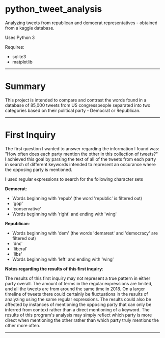 # python_tweet_analysis
Analyzing tweets from republican and democrat representatives - obtained from a kaggle database.

Uses Python 3

Requires:
  - sqlite3
  - matplotlib

---

<h1>Summary</h1>

This project is intended to compare and contrast the words found in a database of 85,000 tweets from US congresspeople separated into two categories based on their political party - Democrat or Republican.

---

<h1>First Inquiry</h1>

The first question I wanted to answer regarding the information I found was:  "How often does each party mention the other in this collection of tweets?"  I achieved this goal by parsing the text of all of the tweets from each party in search of different keywords intended to represent an occurance where the opposing party is mentioned.

I used regular expressions to search for the following character sets

**Democrat**:
  - Words beginning with 'repub' (the word 'republic' is filtered out)
  - 'gop'
  - 'conservative'
  - Words beginning with 'right' and ending with 'wing'
    
**Republican**:
  - Words beginning with 'dem' (the words 'demarest' and 'democracy' are filtered out)
  - 'dnc'
  - 'liberal'
  - 'libs'
  - Words beginning with 'left' and ending with 'wing'

**Notes regarding the results of this first inquiry**:

The results of this first inquiry may not represent a true pattern in either party overall.  The amount of terms in the regular expressions are limited, and all the tweets are from around the same time in 2018.  On a larger timeline of tweets there could certainly be fluctuations in the results of analyzing using the same regular expressions.  The results could also be affected by instances of mentioning the opposing party that can only be inferred from context rather than a direct mentioning of a keyword.  The results of this program's analysis may simply reflect which party is more direct when mentioning the other rather than which party truly mentions the other more often.

---
